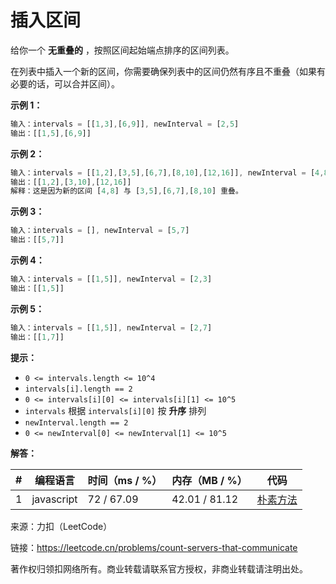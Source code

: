 # 插入区间

给你一个 **无重叠的** ，按照区间起始端点排序的区间列表。

在列表中插入一个新的区间，你需要确保列表中的区间仍然有序且不重叠（如果有必要的话，可以合并区间）。

**示例 1：**

``` javascript
输入：intervals = [[1,3],[6,9]], newInterval = [2,5]
输出：[[1,5],[6,9]]
```

**示例 2：**

``` javascript
输入：intervals = [[1,2],[3,5],[6,7],[8,10],[12,16]], newInterval = [4,8]
输出：[[1,2],[3,10],[12,16]]
解释：这是因为新的区间 [4,8] 与 [3,5],[6,7],[8,10] 重叠。
```

**示例 3：**

``` javascript
输入：intervals = [], newInterval = [5,7]
输出：[[5,7]]
```

**示例 4：**

``` javascript
输入：intervals = [[1,5]], newInterval = [2,3]
输出：[[1,5]]
```

**示例 5：**

``` javascript
输入：intervals = [[1,5]], newInterval = [2,7]
输出：[[1,7]]
```

**提示：**

- `0 <= intervals.length <= 10^4`
- `intervals[i].length == 2`
- `0 <= intervals[i][0] <= intervals[i][1] <= 10^5`
- `intervals` 根据 `intervals[i][0]` 按 **升序** 排列
- `newInterval.length == 2`
- `0 <= newInterval[0] <= newInterval[1] <= 10^5`

**解答：**

**#**|**编程语言**|**时间（ms / %）**|**内存（MB / %）**|**代码**
--|--|--|--|--
1|javascript|72 / 67.09|42.01 / 81.12|[朴素方法](./javascript/ac_v1.js)

来源：力扣（LeetCode）

链接：https://leetcode.cn/problems/count-servers-that-communicate

著作权归领扣网络所有。商业转载请联系官方授权，非商业转载请注明出处。
